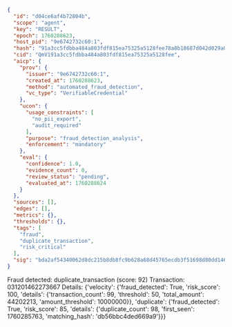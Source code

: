 ```json
{
  "id": "d04ce6af4b72804b",
  "scope": "agent",
  "key": "RESULT",
  "epoch": 1760288623,
  "host_pid": "9e6742732c60:1",
  "hash": "91a3cc5fdbba484a803fdf815ea75325a5128fee78a8b18687d042d029a073d8",
  "cid": "QmV191a3cc5fdbba484a803fdf815ea75325a5128fee",
  "aicp": {
    "prov": {
      "issuer": "9e6742732c60:1",
      "created_at": 1760288623,
      "method": "automated_fraud_detection",
      "vc_type": "VerifiableCredential"
    },
    "ucon": {
      "usage_constraints": [
        "no_pii_export",
        "audit_required"
      ],
      "purpose": "fraud_detection_analysis",
      "enforcement": "mandatory"
    },
    "eval": {
      "confidence": 1.0,
      "evidence_count": 0,
      "review_status": "pending",
      "evaluated_at": 1760288624
    }
  },
  "sources": [],
  "edges": [],
  "metrics": {},
  "thresholds": {},
  "tags": [
    "fraud",
    "duplicate_transaction",
    "risk_critical"
  ],
  "sig": "bda2af54340062d8dc215b8db8fc9b628a68d45765ecdb3f51698d80dd1464ca"
}
```

Fraud detected: duplicate_transaction (score: 92)
Transaction: 031201462273667
Details: {'velocity': {'fraud_detected': True, 'risk_score': 100, 'details': {'transaction_count': 99, 'threshold': 50, 'total_amount': 44202213, 'amount_threshold': 10000000}}, 'duplicate': {'fraud_detected': True, 'risk_score': 85, 'details': {'duplicate_count': 98, 'first_seen': 1760285763, 'matching_hash': 'db56bbc4ded669a9'}}}